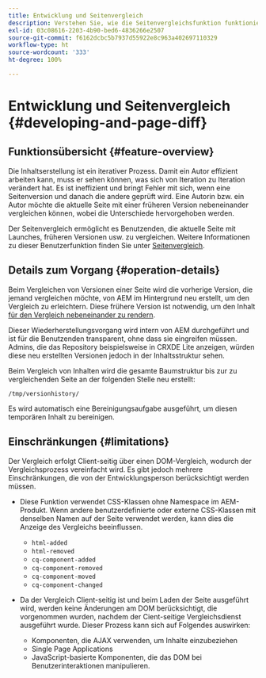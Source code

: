 ```yaml
---
title: Entwicklung und Seitenvergleich
description: Verstehen Sie, wie die Seitenvergleichsfunktion funktioniert und wie sie sich auf einen Entwickler auswirken kann.
exl-id: 03c08616-2203-4b90-bed6-4836266e2507
source-git-commit: f6162dcbc5b7937d55922e8c963a402697110329
workflow-type: ht
source-wordcount: '333'
ht-degree: 100%

---
```


# Entwicklung und Seitenvergleich {#developing-and-page-diff}

## Funktionsübersicht {#feature-overview}

Die Inhaltserstellung ist ein iterativer Prozess. Damit ein Autor effizient arbeiten kann, muss er sehen können, was sich von Iteration zu Iteration verändert hat. Es ist ineffizient und bringt Fehler mit sich, wenn eine Seitenversion und danach die andere geprüft wird. Eine Autorin bzw. ein Autor möchte die aktuelle Seite mit einer früheren Version nebeneinander vergleichen können, wobei die Unterschiede hervorgehoben werden.

Der Seitenvergleich ermöglicht es Benutzenden, die aktuelle Seite mit Launches, früheren Versionen usw. zu vergleichen. Weitere Informationen zu dieser Benutzerfunktion finden Sie unter [Seitenvergleich](/help/sites-cloud/authoring/sites-console/page-diff.md).

## Details zum Vorgang {#operation-details}

Beim Vergleichen von Versionen einer Seite wird die vorherige Version, die jemand vergleichen möchte, von AEM im Hintergrund neu erstellt, um den Vergleich zu erleichtern. Diese frühere Version ist notwendig, um den Inhalt [für den Vergleich nebeneinander zu rendern](/help/sites-cloud/authoring/sites-console/page-diff.md).

Dieser Wiederherstellungsvorgang wird intern von AEM durchgeführt und ist für die Benutzenden transparent, ohne dass sie eingreifen müssen. Admins, die das Repository beispielsweise in CRXDE Lite anzeigen, würden diese neu erstellten Versionen jedoch in der Inhaltsstruktur sehen.

Beim Vergleich von Inhalten wird die gesamte Baumstruktur bis zur zu vergleichenden Seite an der folgenden Stelle neu erstellt:

`/tmp/versionhistory/`

Es wird automatisch eine Bereinigungsaufgabe ausgeführt, um diesen temporären Inhalt zu bereinigen.

## Einschränkungen {#limitations}

Der Vergleich erfolgt Client-seitig über einen DOM-Vergleich, wodurch der Vergleichsprozess vereinfacht wird. Es gibt jedoch mehrere Einschränkungen, die von der Entwicklungsperson berücksichtigt werden müssen.

* Diese Funktion verwendet CSS-Klassen ohne Namespace im AEM-Produkt. Wenn andere benutzerdefinierte oder externe CSS-Klassen mit denselben Namen auf der Seite verwendet werden, kann dies die Anzeige des Vergleichs beeinflussen.

   * `html-added`
   * `html-removed`
   * `cq-component-added`
   * `cq-component-removed`
   * `cq-component-moved`
   * `cq-component-changed`

* Da der Vergleich Client-seitig ist und beim Laden der Seite ausgeführt wird, werden keine Änderungen am DOM berücksichtigt, die vorgenommen wurden, nachdem der Cient-seitige Vergleichsdienst ausgeführt wurde. Dieser Prozess kann sich auf Folgendes auswirken:

   * Komponenten, die AJAX verwenden, um Inhalte einzubeziehen
   * Single Page Applications
   * JavaScript-basierte Komponenten, die das DOM bei Benutzerinteraktionen manipulieren.
